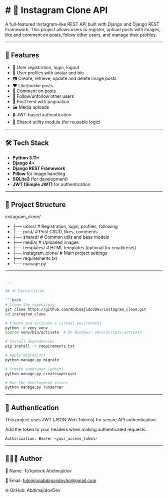 # # 📸 Instagram Clone API

A full-featured Instagram-like REST API built with Django and Django REST Framework. This project allows users to register, upload posts with images, like and comment on posts, follow other users, and manage their profiles.

---

## 🚀 Features

- 🔐 User registration, login, logout
- 👤 User profiles with avatar and bio
- 📷 Create, retrieve, update and delete image posts
- ❤️ Like/unlike posts
- 💬 Comment on posts
- 👥 Follow/unfollow other users
- 🧵 Post feed with pagination
- 🖼 Media uploads
- 🔒 JWT-based authentication
- 🔁 Shared utility module (for reusable logic)

---

## 🛠 Tech Stack

- **Python 3.11+**
- **Django 4+**
- **Django REST Framework**
- **Pillow** for image handling
- **SQLite3** (for development)
- **JWT (Simple JWT)** for authentication
---

## 📂 Project Structure

instagram_clone/
- ├── users/ # Registration, login, profiles, following
- ├── post/ # Post CRUD, likes, comments
- ├── shared/ # Common utils and base models
- ├── media/ # Uploaded images
- ├── templates/ # HTML templates (optional for email/reset)
- ├── instagram_clone/ # Main project settings
- ├── requirements.txt
- └── manage.py

---
```bash

---

## ⚙️ Installation

```bash
# Clone the repository
git clone https://github.com/AbdimajidovDev/instagram_clone.git
cd instagram_clone

# Create and activate a virtual environment
python -m venv venv
source venv/bin/activate  # On Windows: venv\Scripts\activate

# Install dependencies
pip install -r requirements.txt

# Apply migrations
python manage.py migrate

# Create superuser (admin)
python manage.py createsuperuser

# Run the development server
python manage.py runserver

```
---
## 🔐 Authentication
This project uses JWT (JSON Web Tokens) for secure API authentication.

Add the token to your headers when making authenticated requests:
```angular2html
Authorization: Bearer <your_access_token>
```
---
## 🧑🏻‍💻 Author
👤 Name: To‘lqinbek Abdimajidov

📧 Email: tulqinjonabdimajidovhp@gmail.com

🌐 GitHub: AbdimajidovDev